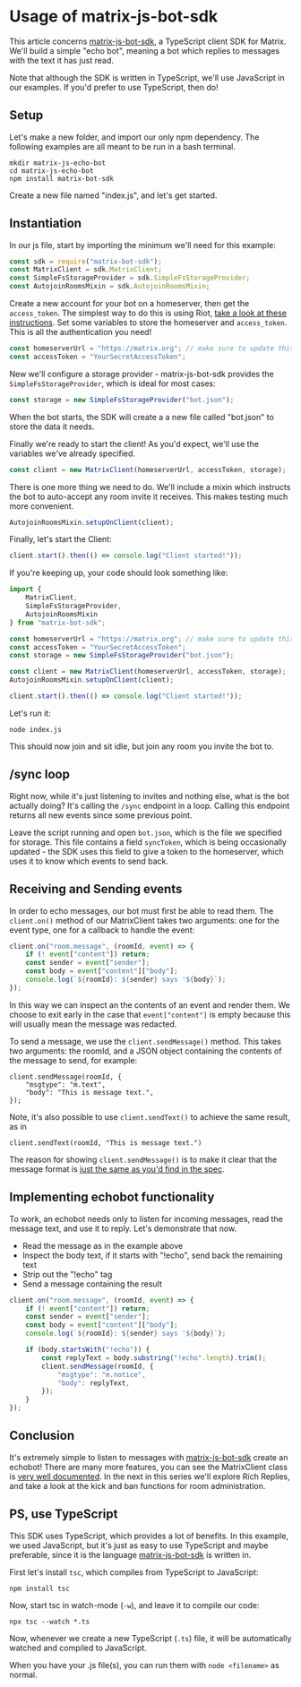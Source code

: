 # Usage of matrix-js-bot-sdk

This article concerns [matrix-js-bot-sdk], a TypeScript client SDK for Matrix. We'll build a simple "echo bot", meaning a bot which replies to messages with the text it has just read.

Note that although the SDK is written in TypeScript, we'll use JavaScript in our examples. If you'd prefer to use TypeScript, then do!

## Setup

Let's make a new folder, and import our only npm dependency. The following examples are all meant to be run in a bash terminal.

```unix
mkdir matrix-js-echo-bot
cd matrix-js-echo-bot
npm install matrix-bot-sdk
```

Create a new file named "index.js", and let's get started.

## Instantiation

In our js file, start by importing the minimum we'll need for this example:

```javascript
const sdk = require("matrix-bot-sdk");
const MatrixClient = sdk.MatrixClient;
const SimpleFsStorageProvider = sdk.SimpleFsStorageProvider;
const AutojoinRoomsMixin = sdk.AutojoinRoomsMixin;
```

Create a new account for your bot on a homeserver, then get the `access_token`. The simplest way to do this is using Riot, [take a look at these instructions](https://t2bot.io/docs/access_tokens/). Set some variables to store the homeserver and `access_token`. This is all the authentication you need!

```javascript
const homeserverUrl = "https://matrix.org"; // make sure to update this with your url
const accessToken = "YourSecretAccessToken";
```

New we'll configure a storage provider - matrix-js-bot-sdk provides the `SimpleFsStorageProvider`, which is ideal for most cases:

```javascript
const storage = new SimpleFsStorageProvider("bot.json");
```

When the bot starts, the SDK will create a a new file called "bot.json" to store the data it needs.

Finally we're ready to start the client! As you'd expect, we'll use the variables we've already specified.

```javascript
const client = new MatrixClient(homeserverUrl, accessToken, storage);
```

There is one more thing we need to do. We'll include a mixin which instructs the bot to auto-accept any room invite it receives. This makes testing much more convenient.

```javascript
AutojoinRoomsMixin.setupOnClient(client);
```

Finally, let's start the Client:

```javascript
client.start().then(() => console.log("Client started!"));
```

If you're keeping up, your code should look something like:

```javascript
import {
    MatrixClient,
    SimpleFsStorageProvider,
    AutojoinRoomsMixin
} from "matrix-bot-sdk";

const homeserverUrl = "https://matrix.org"; // make sure to update this with your url
const accessToken = "YourSecretAccessToken";
const storage = new SimpleFsStorageProvider("bot.json");

const client = new MatrixClient(homeserverUrl, accessToken, storage);
AutojoinRoomsMixin.setupOnClient(client);

client.start().then(() => console.log("Client started!"));
```

Let's run it:

```unix
node index.js
```

This should now join and sit idle, but join any room you invite the bot to.

## /sync loop

Right now, while it's just listening to invites and nothing else, what is the bot actually doing? It's calling the `/sync` endpoint in a loop. Calling this endpoint returns all new events since some previous point.

Leave the script running and open `bot.json`, which is the file we specified for storage. This file contains a field `syncToken`, which is being occasionally updated - the SDK uses this field to give a token to the homeserver, which uses it to know which events to send back.

## Receiving and Sending events

In order to echo messages, our bot must first be able to read them. The `client.on()` method of our MatrixClient takes two arguments: one for the event type, one for a callback to handle the event:

```javascript
client.on("room.message", (roomId, event) => {
    if (! event["content"]) return;
    const sender = event["sender"];
    const body = event["content"]["body"];
    console.log(`${roomId}: ${sender} says '${body}`);
});
```

In this way we can inspect an the contents of an event and render them. We choose to exit early in the case that `event["content"]` is empty because this will usually mean the message was redacted.

To send a message, we use the `client.sendMessage()` method. This takes two arguments: the roomId, and a JSON object containing the contents of the message to send, for example:

```javsacript
client.sendMessage(roomId, {
    "msgtype": "m.text",
    "body": "This is message text.",
});
```

Note, it's also possible to use `client.sendText()` to achieve the same result, as in

```javsacript
client.sendText(roomId, "This is message text.")
```

The reason for showing `client.sendMessage()` is to make it clear that the message format is [just the same as you'd find in the spec](https://matrix.org/docs/spec/client_server/latest#put-matrix-client-r0-rooms-roomid-send-eventtype-txnid).

## Implementing echobot functionality

To work, an echobot needs only to listen for incoming messages, read the message text, and use it to reply. Let's demonstrate that now.

* Read the message as in the example above
* Inspect the body text, if it starts with "!echo", send back the remaining text
* Strip out the "!echo" tag
* Send a message containing the result

```javascript
client.on("room.message", (roomId, event) => {
    if (! event["content"]) return;
    const sender = event["sender"];
    const body = event["content"]["body"];
    console.log(`${roomId}: ${sender} says '${body}`);

    if (body.startsWith("!echo")) {
        const replyText = body.substring("!echo".length).trim();
        client.sendMessage(roomId, {
            "msgtype": "m.notice",
            "body": replyText,
        });
    }
});
```

## Conclusion

It's extremely simple to listen to messages with [matrix-js-bot-sdk] create an echobot! There are many more features, you can see the MatrixClient class is [very well documented](https://github.com/turt2live/matrix-js-bot-sdk/blob/master/src/MatrixClient.ts). In the next in this series we'll explore Rich Replies, and take a look at the kick and ban functions for room administration.

[matrix-js-bot-sdk]: https://github.com/turt2live/matrix-js-bot-sdk

## PS, use TypeScript

This SDK uses TypeScript, which provides a lot of benefits. In this example, we used JavaScript, but it's just as easy to use TypeScript and maybe preferable, since it is the language [matrix-js-bot-sdk] is written in.

First let's install `tsc`, which compiles from TypeScript to JavaScript:

```unix
npm install tsc
```

Now, start tsc in watch-mode (`-w`), and leave it to compile our code:

```unix
npx tsc --watch *.ts
```

Now, whenever we create a new TypeScript (`.ts`) file, it will be automatically watched and compiled to JavaScript.

When you have your .js file(s), you can run them with `node <filename>` as normal.
